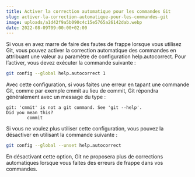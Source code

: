 ```yaml
---
title: Activer la correction automatique pour les commandes Git
slug: activer-la-correction-automatique-pour-les-commandes-git
image: uploads/a1d42f9a5b090c4c15e5765a26142dab.webp
date: 2022-08-09T09:00:00+02:00
---
```


Si vous en avez marre de faire des fautes de frappe lorsque vous utilisez Git, vous pouvez activer la correction automatique des commandes en attribuant une valeur au paramètre de configuration help.autocorrect. Pour l’activer, vous devez exécuter la commande suivante :

```bash
git config --global help.autocorrect 1
```

Avec cette configuration, si vous faites une erreur en tapant une commande Git, comme par exemple cmmit au lieu de commit, Git répondra généralement avec un message du type :

```
git: 'cmmit' is not a git command. See 'git --help'.
Did you mean this?
        commit
```

Si vous ne voulez plus utiliser cette configuration, vous pouvez la désactiver en utilisant la commande suivante :

```bash
git config --global --unset help.autocorrect
```

En désactivant cette option, Git ne proposera plus de corrections automatiques lorsque vous faites des erreurs de frappe dans vos commandes.
